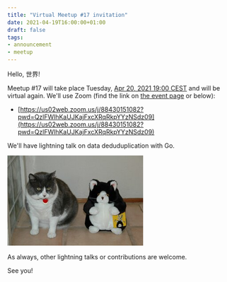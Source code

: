 ```yaml
---
title: "Virtual Meetup #17 invitation"
date: 2021-04-19T16:00:00+01:00
draft: false
tags:
- announcement
- meetup
---
```


Hello, 世界!

Meetup #17 will take place Tuesday, [Apr 20,
2021 19:00 CEST](https://www.meetup.com/Leipzig-Golang/events/275871252/) and will be
virtual again. We'll use Zoom (find the link on [the event
page](https://www.meetup.com/Leipzig-Golang/events/275871252/) or below):

* [https://us02web.zoom.us/j/88430151082?pwd=QzlFWlhKaUJKajFxcXRqRkpYYzNSdz09](https://us02web.zoom.us/j/88430151082?pwd=QzlFWlhKaUJKajFxcXRqRkpYYzNSdz09)

We'll have lightning talk on data deduduplication with Go.

![](/images/cat_dup_s.jpg)

As always, other lightning talks or contributions are welcome.

See you!

